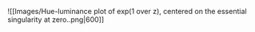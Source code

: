 ![[Images/Hue-luminance plot of exp(1 over z), centered on the essential singularity at zero..png|600]]